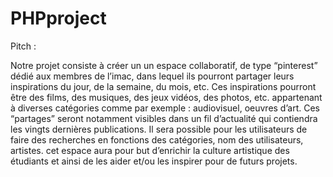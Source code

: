 # PHPproject

Pitch :

Notre projet consiste à créer un un espace collaboratif, de type “pinterest” dédié aux membres de l’imac, dans lequel ils pourront partager leurs inspirations du jour, de la semaine, du mois, etc. Ces inspirations pourront être des films, des musiques, des jeux vidéos, des photos, etc. appartenant à diverses catégories comme par exemple : audiovisuel, oeuvres d’art. Ces “partages” seront notamment visibles dans un fil d’actualité qui contiendra les vingts dernières publications. Il sera possible pour les utilisateurs de faire des recherches en fonctions des catégories, nom des utilisateurs, artistes. cet espace aura pour but d’enrichir la culture artistique des étudiants et ainsi de les aider et/ou les inspirer pour de futurs projets. 
